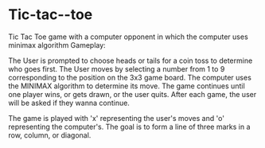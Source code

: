 # Tic-tac--toe
Tic Tac Toe game with a computer opponent in which the computer uses minimax algorithm
Gameplay:

The User is prompted to choose heads or tails for a coin toss to determine who goes first.
The User moves by selecting a number from 1 to 9 corresponding to the position on the 3x3 game board.
The computer uses the MINIMAX algorithm to determine its move.
The game continues until one player wins, or gets drawn, or the user quits.
After each game, the user will be asked if they wanna continue.

The game is played with 'x' representing the user's moves and 'o' representing the computer's. The goal is to form a line of three marks in a row, column, or diagonal.
